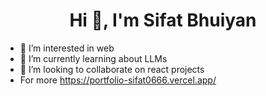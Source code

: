 <h1 align="center">Hi 👋, I'm Sifat Bhuiyan</h1>


- 👀 I’m interested in web
- 🌱 I’m currently learning about LLMs
- 💞️ I’m looking to collaborate on react projects
- For more https://portfolio-sifat0666.vercel.app/

<!---
sifat0666/sifat0666 is a ✨ special ✨ repository because its `README.md` (this file) appears on your GitHub profile.
You can click the Preview link to take a look at your changes.
--->
<!---

<h1 align="center">📊 GitHub Stats:</h1>

[![](https://visitcount.itsvg.in/api?id=sifat0666&label=Profile%20Views&pretty=false)](https://visitcount.itsvg.in)  <br/>
[![GitHub Streak](https://streak-stats.demolab.com/?user=sifat0666)](https://git.io/streak-stats)

--->
